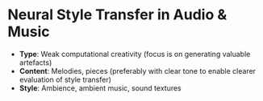 # Neural Style Transfer in Audio & Music

- **Type**: Weak computational creativity (focus is on generating valuable artefacts)
- **Content**: Melodies, pieces (preferably with clear tone to enable clearer evaluation of style transfer)
- **Style**: Ambience, ambient music, sound textures
